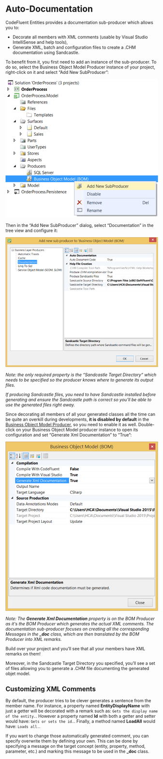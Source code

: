 # Auto-Documentation

CodeFluent Entities provides a documentation sub-producer which allows you to:
* Decorate all members with XML comments (usable by Visual Studio IntelliSense and help tools),
* Generate XML, batch and configuration files to create a .CHM documentation using Sandcastle.

To benefit from it, you first need to add an instance of the sub-producer. To do so, select the Business Object Model Producer instance of your project, right-click on it and select “Add New SubProducer”:

![](img/auto-trace-01.png)

Then in the “Add New SubProducer” dialog, select “Documentation” in the tree view and configure it:

![](img/auto-documentation-01.png)

*Note: the only required property is the “Sandcastle Target Directory“ which needs to be specified so the producer knows where to generate its output files.*

*If producing Sandcastle files, you need to have Sandcastle installed before generating and ensure the Sandcastle path is correct so you’ll be able to use the generated files right away.*

Since decorating all members of all your generated classes all the time can be quite an overkill during developments, **it is disabled by default** in the [Business Object Model Producer](../code-generators/c_business_object_model_generator.md), so you need to enable it as well. Double-click on your Business Object Model producer instance to open its configuration and set “Generate Xml Documentation” to “True”:

![](img/auto-documentation-02.png)

*Note: The **Generate Xml Documentation** property is on the BOM Producer as it's the BOM Producer which generates the actual XML comments. The documentation sub-producer focuses on creating all the corresponding Messages in the **_doc** class, which are then translated by the BOM Producer into XML remarks.*

Build over your project and you’ll see that all your members have XML remarks on them!

Moreover, in the Sandcastle Target Directory you specified, you’ll see a set of files allowing you to generate a .CHM file documenting the generated objet model.

## Customizing XML Comments

By default, the producer tries to be clever generates a sentence from the member name. For instance, a property named **EntityDisplayName** with just a getter will be decorated with a remark such as: ```Gets the display name of the entity.```. However a property named **Id** with both a getter and setter would have: ```Gets or sets the id.```. Finally, a method named **LoadAll** would have: ```Loads all.```.

If you want to change those automatically generated comment, you can specify overwrite them by defining your own. This can be done by specifying a message on the target concept (entity, property, method, parameter, etc.) and marking this message to be used in the **_doc** class.